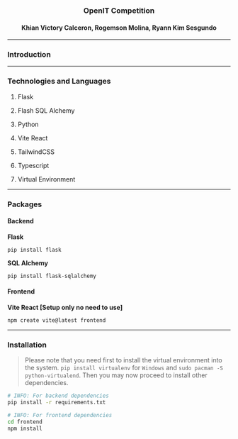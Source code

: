 <h3 align="center">OpenIT Competition</h3>
<h4 align="center">Khian Victory Calceron, Rogemson Molina, Ryann Kim Sesgundo</h4>

---

### Introduction

---

### Technologies and Languages

1. Flask
2. Flash SQL Alchemy
3. Python

4. Vite React
5. TailwindCSS
6. Typescript

7. Virtual Environment

---

### Packages

#### Backend

**Flask**

```
pip install flask
```

**SQL Alchemy**

```
pip install flask-sqlalchemy
```

#### Frontend

**Vite React [Setup only no need to use]**

```
npm create vite@latest frontend
```

---

### Installation

> Please note that you need first to install the virtual environment into the system. `pip install virtualenv` for `Windows` and `sudo pacman -S python-virtualend`. Then you may now proceed to install other dependencies.

```bash
# INFO: For backend dependencies
pip install -r requirements.txt

# INFO: For frontend dependencies
cd frontend
npm install
```
